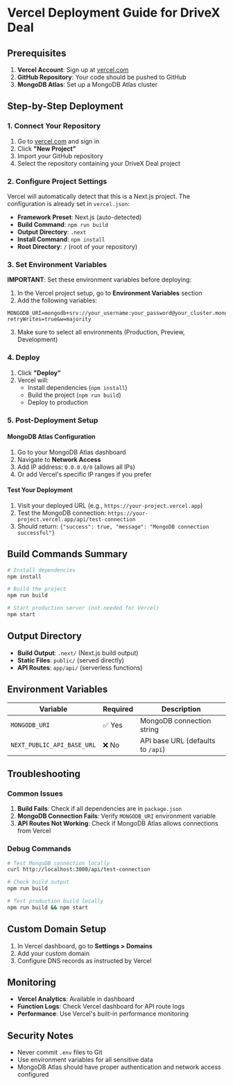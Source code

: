 # Vercel Deployment Guide for DriveX Deal

## Prerequisites

1. **Vercel Account**: Sign up at [vercel.com](https://vercel.com)
2. **GitHub Repository**: Your code should be pushed to GitHub
3. **MongoDB Atlas**: Set up a MongoDB Atlas cluster

## Step-by-Step Deployment

### 1. Connect Your Repository

1. Go to [vercel.com](https://vercel.com) and sign in
2. Click **"New Project"**
3. Import your GitHub repository
4. Select the repository containing your DriveX Deal project

### 2. Configure Project Settings

Vercel will automatically detect that this is a Next.js project. The configuration is already set in `vercel.json`:

- **Framework Preset**: Next.js (auto-detected)
- **Build Command**: `npm run build`
- **Output Directory**: `.next`
- **Install Command**: `npm install`
- **Root Directory**: `/` (root of your repository)

### 3. Set Environment Variables

**IMPORTANT**: Set these environment variables before deploying:

1. In the Vercel project setup, go to **Environment Variables** section
2. Add the following variables:

```
MONGODB_URI=mongodb+srv://your_username:your_password@your_cluster.mongodb.net/drivex?retryWrites=true&w=majority
```

3. Make sure to select all environments (Production, Preview, Development)

### 4. Deploy

1. Click **"Deploy"**
2. Vercel will:
   - Install dependencies (`npm install`)
   - Build the project (`npm run build`)
   - Deploy to production

### 5. Post-Deployment Setup

#### MongoDB Atlas Configuration

1. Go to your MongoDB Atlas dashboard
2. Navigate to **Network Access**
3. Add IP address: `0.0.0.0/0` (allows all IPs)
4. Or add Vercel's specific IP ranges if you prefer

#### Test Your Deployment

1. Visit your deployed URL (e.g., `https://your-project.vercel.app`)
2. Test the MongoDB connection: `https://your-project.vercel.app/api/test-connection`
3. Should return: `{"success": true, "message": "MongoDB connection successful"}`

## Build Commands Summary

```bash
# Install dependencies
npm install

# Build the project
npm run build

# Start production server (not needed for Vercel)
npm start
```

## Output Directory

- **Build Output**: `.next/` (Next.js build output)
- **Static Files**: `public/` (served directly)
- **API Routes**: `app/api/` (serverless functions)

## Environment Variables

| Variable | Required | Description |
|----------|----------|-------------|
| `MONGODB_URI` | ✅ Yes | MongoDB connection string |
| `NEXT_PUBLIC_API_BASE_URL` | ❌ No | API base URL (defaults to `/api`) |

## Troubleshooting

### Common Issues

1. **Build Fails**: Check if all dependencies are in `package.json`
2. **MongoDB Connection Fails**: Verify `MONGODB_URI` environment variable
3. **API Routes Not Working**: Check if MongoDB Atlas allows connections from Vercel

### Debug Commands

```bash
# Test MongoDB connection locally
curl http://localhost:3000/api/test-connection

# Check build output
npm run build

# Test production build locally
npm run build && npm start
```

## Custom Domain Setup

1. In Vercel dashboard, go to **Settings > Domains**
2. Add your custom domain
3. Configure DNS records as instructed by Vercel

## Monitoring

- **Vercel Analytics**: Available in dashboard
- **Function Logs**: Check Vercel dashboard for API route logs
- **Performance**: Use Vercel's built-in performance monitoring

## Security Notes

- Never commit `.env` files to Git
- Use environment variables for all sensitive data
- MongoDB Atlas should have proper authentication and network access configured


